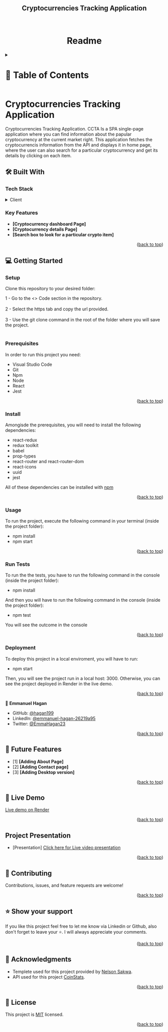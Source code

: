 <a name="readme-top"></a>

<div align="center">
  <h2><b>Cryptocurrencies Tracking Application</b></h2>
  <br>
   <h1><b>Readme</b></h1>

</div>

<!-- TABLE OF CONTENTS -->

<details>
  <summary>
    <h1>📗 Table of Contents</h1>
  </summary>

- [📖 About the Project](#about-project)
  - [🛠 Built With](#built-with)
    - [Tech Stack](#tech-stack)
    - [Key Features](#key-features)
  - [🚀 Live Demo](#live-demo)
- [💻 Getting Started](#getting-started)
  - [Setup](#setup)
  - [Prerequisites](#prerequisites)
  - [Install](#install)
  - [Usage](#usage)
  - [Run tests](#run-tests)
  - [Deployment](#deployment)
- [👥 Authors](#authors)
- [🔭 Future Features](#future-features)
- [🤝 Contributing](#contributing)
- [⭐️ Show your support](#support)
- [🙏 Acknowledgements](#acknowledgements)
- [❓ FAQ](#faq)
- [📝 License](#license)
</details>

# Cryptocurrencies Tracking Application <a name="about-project"></a>

Cryptocurrencies Tracking Application.
CCTA Is a SPA single-page application where you can find information about the papular cryptocurrency at the current market right.
This application fetches the cryptocurrencis information from the API and displays it in home page, where the user can also search for a particular cryptocurrency and get its details by clicking on each item.

## 🛠 Built With <a name="built-with"></a>

### Tech Stack <a name="tech-stack"></a>

<details>
    <summary>Client</summary>
    <ul>
        <li><a href="https://es.react.dev/">React</a></li>
        <li><a href="https://redux.js.org/">Redux</a></li>
        <li><a href="https://jestjs.io/">Unit Testing by Jest</a></li>
    </ul>
</details>

<!-- Features -->

### Key Features <a name="key-features"></a>

- **[Cryptocurrency dashboard Page]**
- **[Cryptocurrency details Page]**
- **[Search box to look for a particular crypto item]**

<p align="right">(<a href="#readme-top">back to top</a>)</p>

## 💻 Getting Started <a name="getting-started"></a>

### Setup

Clone this repository to your desired folder:

1 - Go to the <> Code section in the repository. <br></br>
2 - Select the https tab and copy the url provided. <br></br>
3 - Use the git clone command in the root of the folder where you will save the project.<br></br>

### Prerequisites

In order to run this project you need:

- Visual Studio Code
- Git
- Npm
- Node
- React
- Jest

<p align="right">(<a href="#readme-top">back to top</a>)</p>

### Install

Amongisde the prerequisites, you will need to install the following dependencies:

- react-redux
- redux toolkit
- babel
- prop-types
- react-router and react-router-dom
- react-icons
- uuid
- jest

All of these dependencies can be installed with [npm](https://www.npmjs.com/)

<p align="right">(<a href="#readme-top">back to top</a>)</p>

### Usage <a name="usage"></a>

To run the project, execute the following command in your terminal (inside the project folder):

- npm install
- npm start

<p align="right">(<a href="#readme-top">back to top</a>)</p>

### Run Tests <a name="run-tests"></a>

To run the the tests, you have to run the following command in the console (inside the project folder):

- npm install

And then you will have to run the following command in the console (inside the project folder):

- npm test

You will see the outcome in the console

<p align="right">(<a href="#readme-top">back to top</a>)</p>

### Deployment <a name="deployment"></a>

To deploy this project in a local enviroment, you will have to run:

- npm start

Then, you will see the project run in a local host: 3000.
Otherwise, you can see the project deployed in Render in the live demo.

<p align="right">(<a href="#readme-top">back to top</a>)</p>

<!-- AUTHORS -->

👤 **Emmanuel Hagan**

- GitHub: [@hagan199](https://github.com/hagan199)
- LinkedIn: [@emmanuel-hagan-26219a95](https://www.linkedin.com/in/emmanuel-hagan-26219a95/)
- Twitter: [@EmmaHagan23](https://twitter.com/EmmaHagan23)

<p align="right">(<a href="#readme-top">back to top</a>)</p>

<!-- FUTURE FEATURES -->

## 🔭 Future Features <a name="future-features"></a>

- [1] **[Adding About Page]**
- [2] **[Adding Contact page]**
- [3] **[Adding Desktop version]**

<p align="right">(<a href="#readme-top">back to top</a>)</p>

## 🚀 Live Demo <a name="live-demo"></a>

[Live demo on Render](https://64bc0460a116000490680860--cheery-cactus-69f447.netlify.app/)

<p align="right">(<a href="#readme-top">back to top</a>)</p>


<!-- Project Presentation -->

## Project Presentation <a name="project-presentation"></a>

- [Presentation]
  [Click here for Live video presentation](https://www.loom.com/share/8800bbec7e9549b490e33d9f07b95bb8)

<p align="right">(<a href="#readme-top">back to top</a>)</p>

<!-- CONTRIBUTING -->

## 🤝 Contributing <a name="contributing"></a>

Contributions, issues, and feature requests are welcome!

<p align="right">(<a href="#readme-top">back to top</a>)</p>

<!-- SUPPORT -->

## ⭐️ Show your support <a name="support"></a>

If you like this project feel free to let me know via Linkedin or Github, also don't forget to leave your ⭐️. I will always appreciate your comments.

<p align="right">(<a href="#readme-top">back to top</a>)</p>

<!-- ACKNOWLEDGEMENTS -->

## 🙏 Acknowledgments <a name="acknowledgements"></a>

- Templete used for this project provided by [Nelson Sakwa](https://www.behance.net/sakwadesignstudio).
- API used for this project [CoinStats](https://documenter.getpostman.com/view/5734027/RzZ6Hzr3?version=latest#intro).

<p align="right">(<a href="#readme-top">back to top</a>)</p>

<!-- LICENSE -->

## 📝 License <a name="license"></a>

This project is [MIT](./LICENSE) licensed.

<p align="right">(<a href="#readme-top">back to top</a>)</p>
